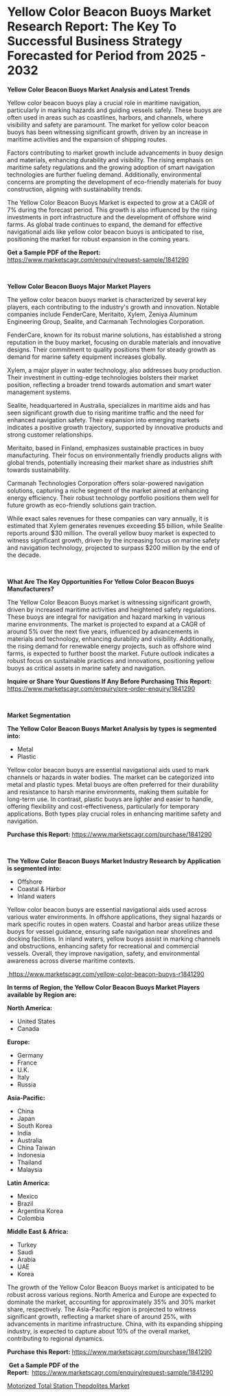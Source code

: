 <p><h1>Yellow Color Beacon Buoys Market Research Report: The Key To Successful Business Strategy Forecasted for Period from 2025 - 2032</h1></p><p><strong>Yellow Color Beacon Buoys Market Analysis and Latest Trends</strong></p>
<p><p>Yellow color beacon buoys play a crucial role in maritime navigation, particularly in marking hazards and guiding vessels safely. These buoys are often used in areas such as coastlines, harbors, and channels, where visibility and safety are paramount. The market for yellow color beacon buoys has been witnessing significant growth, driven by an increase in maritime activities and the expansion of shipping routes.</p><p>Factors contributing to market growth include advancements in buoy design and materials, enhancing durability and visibility. The rising emphasis on maritime safety regulations and the growing adoption of smart navigation technologies are further fueling demand. Additionally, environmental concerns are prompting the development of eco-friendly materials for buoy construction, aligning with sustainability trends.</p><p>The Yellow Color Beacon Buoys Market is expected to grow at a CAGR of 7% during the forecast period. This growth is also influenced by the rising investments in port infrastructure and the development of offshore wind farms. As global trade continues to expand, the demand for effective navigational aids like yellow color beacon buoys is anticipated to rise, positioning the market for robust expansion in the coming years.</p></p>
<p><strong>Get a Sample PDF of the Report:&nbsp;</strong> <a href="https://www.marketscagr.com/enquiry/request-sample/1841290?utm_campaign=3271&utm_medium=2&utm_source=Github&utm_content=ia&utm_term=12042025&utm_id=yellow-color-beacon-buoys">https://www.marketscagr.com/enquiry/request-sample/1841290</a></p>
<p>&nbsp;</p>
<p><strong>Yellow Color Beacon Buoys Major Market Players</strong></p>
<p><p>The yellow color beacon buoys market is characterized by several key players, each contributing to the industry's growth and innovation. Notable companies include FenderCare, Meritaito, Xylem, Zeniya Aluminum Engineering Group, Sealite, and Carmanah Technologies Corporation. </p><p>FenderCare, known for its robust marine solutions, has established a strong reputation in the buoy market, focusing on durable materials and innovative designs. Their commitment to quality positions them for steady growth as demand for marine safety equipment increases globally.</p><p>Xylem, a major player in water technology, also addresses buoy production. Their investment in cutting-edge technologies bolsters their market position, reflecting a broader trend towards automation and smart water management systems.</p><p>Sealite, headquartered in Australia, specializes in maritime aids and has seen significant growth due to rising maritime traffic and the need for enhanced navigation safety. Their expansion into emerging markets indicates a positive growth trajectory, supported by innovative products and strong customer relationships.</p><p>Meritaito, based in Finland, emphasizes sustainable practices in buoy manufacturing. Their focus on environmentally friendly products aligns with global trends, potentially increasing their market share as industries shift towards sustainability.</p><p>Carmanah Technologies Corporation offers solar-powered navigation solutions, capturing a niche segment of the market aimed at enhancing energy efficiency. Their robust technology portfolio positions them well for future growth as eco-friendly solutions gain traction.</p><p>While exact sales revenues for these companies can vary annually, it is estimated that Xylem generates revenues exceeding $5 billion, while Sealite reports around $30 million. The overall yellow buoy market is expected to witness significant growth, driven by the increasing focus on marine safety and navigation technology, projected to surpass $200 million by the end of the decade.</p></p>
<p>&nbsp;</p>
<p><strong>What Are The Key Opportunities For Yellow Color Beacon Buoys Manufacturers?</strong></p>
<p><p>The Yellow Color Beacon Buoys market is witnessing significant growth, driven by increased maritime activities and heightened safety regulations. These buoys are integral for navigation and hazard marking in various marine environments. The market is projected to expand at a CAGR of around 5% over the next five years, influenced by advancements in materials and technology, enhancing durability and visibility. Additionally, the rising demand for renewable energy projects, such as offshore wind farms, is expected to further boost the market. Future outlook indicates a robust focus on sustainable practices and innovations, positioning yellow buoys as critical assets in marine safety and navigation.</p></p>
<p><strong>Inquire or Share Your Questions If Any Before Purchasing This Report:</strong> <a href="https://www.marketscagr.com/enquiry/pre-order-enquiry/1841290?utm_campaign=3271&utm_medium=2&utm_source=Github&utm_content=ia&utm_term=12042025&utm_id=yellow-color-beacon-buoys">https://www.marketscagr.com/enquiry/pre-order-enquiry/1841290</a></p>
<p>&nbsp;</p>
<p><strong>Market Segmentation</strong></p>
<p><strong>The Yellow Color Beacon Buoys Market Analysis by types is segmented into:</strong></p>
<p><ul><li>Metal</li><li>Plastic</li></ul></p>
<p><p>Yellow color beacon buoys are essential navigational aids used to mark channels or hazards in water bodies. The market can be categorized into metal and plastic types. Metal buoys are often preferred for their durability and resistance to harsh marine environments, making them suitable for long-term use. In contrast, plastic buoys are lighter and easier to handle, offering flexibility and cost-effectiveness, particularly for temporary applications. Both types play crucial roles in enhancing maritime safety and navigation.</p></p>
<p><strong>Purchase this Report:&nbsp;</strong><a href="https://www.marketscagr.com/purchase/1841290?utm_campaign=3271&utm_medium=2&utm_source=Github&utm_content=ia&utm_term=12042025&utm_id=yellow-color-beacon-buoys">https://www.marketscagr.com/purchase/1841290</a></p>
<p>&nbsp;</p>
<p><strong>The Yellow Color Beacon Buoys Market Industry Research by Application is segmented into:</strong></p>
<p><ul><li>Offshore</li><li>Coastal & Harbor</li><li>Inland waters</li></ul></p>
<p><p>Yellow color beacon buoys are essential navigational aids used across various water environments. In offshore applications, they signal hazards or mark specific routes in open waters. Coastal and harbor areas utilize these buoys for vessel guidance, ensuring safe navigation near shorelines and docking facilities. In inland waters, yellow buoys assist in marking channels and obstructions, enhancing safety for recreational and commercial vessels. Overall, they improve navigation, safety, and environmental awareness across diverse maritime contexts.</p></p>
<p><a href="https://www.marketscagr.com/yellow-color-beacon-buoys-r1841290?utm_campaign=3271&utm_medium=2&utm_source=Github&utm_content=ia&utm_term=12042025&utm_id=yellow-color-beacon-buoys">&nbsp;https://www.marketscagr.com/yellow-color-beacon-buoys-r1841290</a></p>
<p><strong>In terms of Region, the Yellow Color Beacon Buoys Market Players available by Region are:</strong></p>
<p>
    <p> <strong> North America: </strong>
        <ul>
            <li>United States</li>
            <li>Canada</li>
        </ul>
        </p> 
    <p> <strong> Europe: </strong>
        <ul>
            <li>Germany</li>
            <li>France</li>
            <li>U.K.</li>
            <li>Italy</li>
            <li>Russia</li>
        </ul>
        </p> 
    <p> <strong> Asia-Pacific: </strong>
        <ul>
            <li>China</li>
            <li>Japan</li>
            <li>South Korea</li>
            <li>India</li>
            <li>Australia</li>
            <li>China Taiwan</li>
            <li>Indonesia</li>
            <li>Thailand</li>
            <li>Malaysia</li>
        </ul>
        </p> 
    <p> <strong> Latin America: </strong>
        <ul>
            <li>Mexico</li>
            <li>Brazil</li>
            <li>Argentina Korea</li>
            <li>Colombia</li>
        </ul>
        </p> 
    <p> <strong> Middle East & Africa: </strong>
        <ul>
            <li>Turkey</li>
            <li>Saudi</li>
            <li>Arabia</li>
            <li>UAE</li>
            <li>Korea</li>
        </ul>
    </p>
    </p>
<p><p>The growth of the Yellow Color Beacon Buoys market is anticipated to be robust across various regions. North America and Europe are expected to dominate the market, accounting for approximately 35% and 30% market share, respectively. The Asia-Pacific region is projected to witness significant growth, reflecting a market share of around 25%, with advancements in maritime infrastructure. China, with its expanding shipping industry, is expected to capture about 10% of the overall market, contributing to regional dynamics.</p></p>
<p><strong>Purchase this Report: </strong><a href="https://www.marketscagr.com/purchase/1841290?utm_campaign=3271&utm_medium=2&utm_source=Github&utm_content=ia&utm_term=12042025&utm_id=yellow-color-beacon-buoys">https://www.marketscagr.com/purchase/1841290</a></p>
<p>&nbsp;<strong>Get a Sample PDF of the Report:&nbsp;&nbsp;</strong><a href="https://www.marketscagr.com/enquiry/request-sample/1841290?utm_campaign=3271&utm_medium=2&utm_source=Github&utm_content=ia&utm_term=12042025&utm_id=yellow-color-beacon-buoys">https://www.marketscagr.com/enquiry/request-sample/1841290</a></p>
<p><strong></strong></p>
<p><p><a href="https://github.com/eskelimaksic/Market-Research-Report-List-1/blob/main/motorized-total-station-theodolites-market.md?utm_campaign=3271&utm_medium=2&utm_source=Github&utm_content=ia&utm_term=12042025&utm_id=yellow-color-beacon-buoys">Motorized Total Station Theodolites Market</a></p></p>